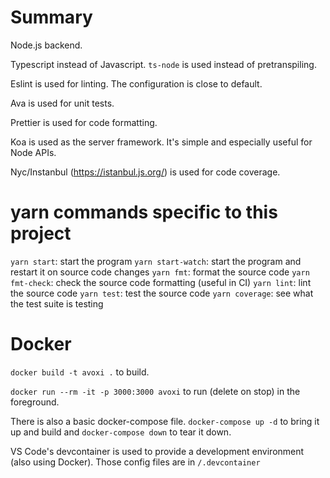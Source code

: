 # Summary

Node.js backend.

Typescript instead of Javascript. `ts-node` is used instead of pretranspiling.

Eslint is used for linting. The configuration is close to default.

Ava is used for unit tests.

Prettier is used for code formatting.

Koa is used as the server framework. It's simple and especially useful for Node APIs.

Nyc/Instanbul (https://istanbul.js.org/) is used for code coverage.

# yarn commands specific to this project

`yarn start`: start the program
`yarn start-watch`: start the program and restart it on source code changes
`yarn fmt`: format the source code
`yarn fmt-check`: check the source code formatting (useful in CI)
`yarn lint`: lint the source code
`yarn test`: test the source code
`yarn coverage`: see what the test suite is testing

# Docker

`docker build -t avoxi .` to build.

`docker run --rm -it -p 3000:3000 avoxi` to run (delete on stop) in the foreground.

There is also a basic docker-compose file.
`docker-compose up -d` to bring it up and build and `docker-compose down` to tear it down.

VS Code's devcontainer is used to provide a development environment (also using Docker).
Those config files are in `/.devcontainer`

